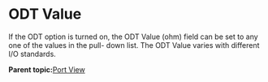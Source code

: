 # ODT Value

If the ODT option is turned on, the ODT Value \(ohm\) field can be set to any one of the values in the pull- down list. The ODT Value varies with different I/O standards.

**Parent topic:**[Port View](GUID-BE73F42C-362C-4EB2-890D-D55CE5F53A88.md)

